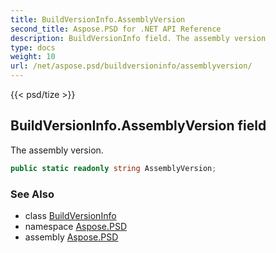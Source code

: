 ```yaml
---
title: BuildVersionInfo.AssemblyVersion
second_title: Aspose.PSD for .NET API Reference
description: BuildVersionInfo field. The assembly version
type: docs
weight: 10
url: /net/aspose.psd/buildversioninfo/assemblyversion/
---
```

{{< psd/tize >}}
## BuildVersionInfo.AssemblyVersion field

The assembly version.

```csharp
public static readonly string AssemblyVersion;
```

### See Also

* class [BuildVersionInfo](../)
* namespace [Aspose.PSD](../../../aspose.psd/)
* assembly [Aspose.PSD](../../../)


